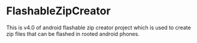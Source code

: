 # FlashableZipCreator
This is v4.0 of android flashable zip creator project which is used to create zip files that can be flashed in rooted android phones.
